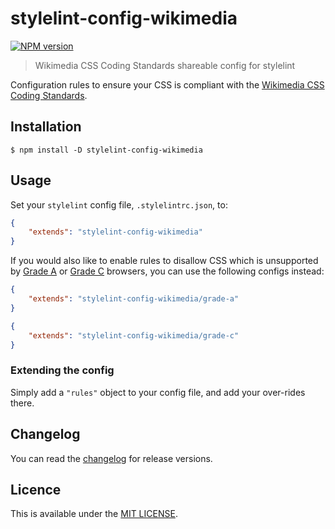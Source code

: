 # stylelint-config-wikimedia
[![NPM version](http://img.shields.io/npm/v/stylelint-config-wikimedia.svg)](https://www.npmjs.org/package/stylelint-config-wikimedia)
> Wikimedia CSS Coding Standards shareable config for stylelint

Configuration rules to ensure your CSS is compliant with the [Wikimedia CSS Coding Standards](https://www.mediawiki.org/wiki/Manual:Coding_conventions/CSS).


## Installation

```console
$ npm install -D stylelint-config-wikimedia
```


## Usage

Set your `stylelint` config file, `.stylelintrc.json`, to:

```json
{
	"extends": "stylelint-config-wikimedia"
}
```

If you would also like to enable rules to disallow CSS which is unsupported by [Grade A](https://www.mediawiki.org/wiki/Compatibility#Modern_(Grade_A)) or [Grade C](https://www.mediawiki.org/wiki/Compatibility#Basic_(Grade_C)) browsers, you can use the following configs instead:

```json
{
	"extends": "stylelint-config-wikimedia/grade-a"
}
```

```json
{
	"extends": "stylelint-config-wikimedia/grade-c"
}
```


### Extending the config
Simply add a `"rules"` object to your config file, and add your over-rides there.


## Changelog
You can read the [changelog](CHANGELOG.md) for release versions.


## Licence
This is available under the [MIT LICENSE](LICENSE).
